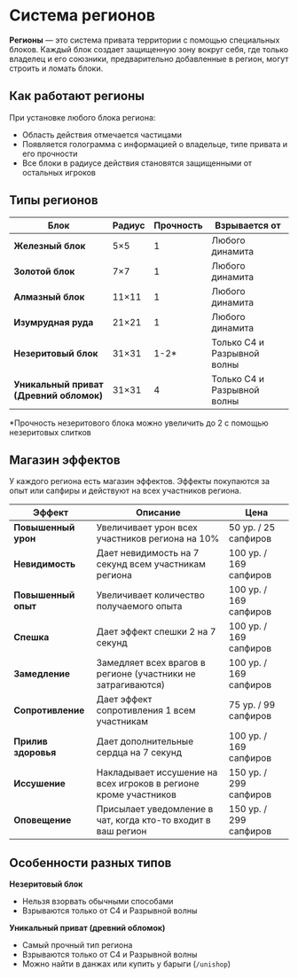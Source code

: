# Система регионов

**Регионы** — это система привата территории с помощью специальных блоков. Каждый блок создает защищенную зону вокруг себя, где только владелец и его союзники, предварительно добавленные в регион, могут строить и ломать блоки.

## Как работают регионы

При установке любого блока региона:
- Область действия отмечается частицами
- Появляется голограмма с информацией о владельце, типе привата и его прочности
- Все блоки в радиусе действия становятся защищенными от остальных игроков

## Типы регионов

| Блок | Радиус | Прочность | Взрывается от |
|------|--------|-----------|---------------|
| **Железный блок** | 5×5 | 1 | Любого динамита |
| **Золотой блок** | 7×7 | 1 | Любого динамита |
| **Алмазный блок** | 11×11 | 1 | Любого динамита |
| **Изумрудная руда** | 21×21 | 1 | Любого динамита |
| **Незеритовый блок** | 31×31 | 1-2* | Только С4 и Разрывной волны |
| **Уникальный приват (Древний обломок)** | 31×31 | 4 | Только С4 и Разрывной волны |

*Прочность незеритового блока можно увеличить до 2 с помощью незеритовых слитков

## Магазин эффектов

У каждого региона есть магазин эффектов. Эффекты покупаются за опыт или сапфиры и действуют на всех участников региона.

| Эффект | Описание | Цена |
|--------|----------|------|
| **Повышенный урон** | Увеличивает урон всех участников региона на 10% | <!-- wiki[region-damage-boost-xp] -->50<!-- /wiki --> ур. / <!-- wiki[region-damage-boost-sapphires] -->25<!-- /wiki --> сапфиров |
| **Невидимость** | Дает невидимость на 7 секунд всем участникам региона | <!-- wiki[region-invisibility-xp] -->100<!-- /wiki --> ур. / <!-- wiki[region-invisibility-sapphires] -->169<!-- /wiki --> сапфиров |
| **Повышенный опыт** | Увеличивает количество получаемого опыта | <!-- wiki[region-exp-boost-xp] -->100<!-- /wiki --> ур. / <!-- wiki[region-exp-boost-sapphires] -->169<!-- /wiki --> сапфиров |
| **Спешка** | Дает эффект спешки 2 на 7 секунд | <!-- wiki[region-haste-xp] -->100<!-- /wiki --> ур. / <!-- wiki[region-haste-sapphires] -->169<!-- /wiki --> сапфиров |
| **Замедление** | Замедляет всех врагов в регионе (участники не затрагиваются) | <!-- wiki[region-slowness-xp] -->100<!-- /wiki --> ур. / <!-- wiki[region-slowness-sapphires] -->169<!-- /wiki --> сапфиров |
| **Сопротивление** | Дает эффект сопротивления 1 всем участникам | <!-- wiki[region-resistance-xp] -->75<!-- /wiki --> ур. / <!-- wiki[region-resistance-sapphires] -->99<!-- /wiki --> сапфиров |
| **Прилив здоровья** | Дает дополнительные сердца на 7 секунд | <!-- wiki[region-health-boost-xp] -->100<!-- /wiki --> ур. / <!-- wiki[region-health-boost-sapphires] -->169<!-- /wiki --> сапфиров |
| **Иссушение** | Накладывает иссушение на всех игроков в регионе кроме участников | <!-- wiki[region-wither-xp] -->150<!-- /wiki --> ур. / <!-- wiki[region-wither-sapphires] -->299<!-- /wiki --> сапфиров |
| **Оповещение** | Присылает уведомление в чат, когда кто-то входит в ваш регион | <!-- wiki[region-notification-xp] -->150<!-- /wiki --> ур. / <!-- wiki[region-notification-sapphires] -->299<!-- /wiki --> сапфиров |

## Особенности разных типов

**Незеритовый блок**
- Нельзя взорвать обычными способами
- Взрываются только от С4 и Разрывной волны

**Уникальный приват (древний обломок)**
- Самый прочный тип региона
- Взрываются только от С4 и Разрывной волны
- Можно найти в данжах или купить у барыги (`/unishop`)